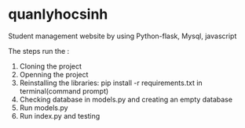 # quanlyhocsinh
Student management website by using Python-flask, Mysql, javascript

The steps run the :
1. Cloning the project
2. Openning the project
3. Reinstalling the libraries: pip install -r requirements.txt in terminal(command prompt)
4. Checking database in models.py and creating an empty database
5. Run models.py
6. Run index.py and testing
